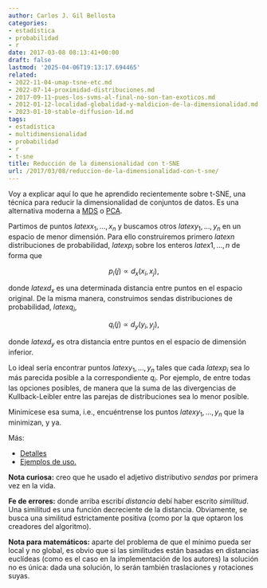 ```yaml
---
author: Carlos J. Gil Bellosta
categories:
- estadística
- probabilidad
- r
date: 2017-03-08 08:13:41+00:00
draft: false
lastmod: '2025-04-06T19:13:17.694465'
related:
- 2022-11-04-umap-tsne-etc.md
- 2022-07-14-proximidad-distribuciones.md
- 2017-09-11-pues-los-svms-al-final-no-son-tan-exoticos.md
- 2012-01-12-localidad-globalidad-y-maldicion-de-la-dimensionalidad.md
- 2023-01-10-stable-diffusion-1d.md
tags:
- estadística
- multidimensionalidad
- probabilidad
- r
- t-sne
title: Reducción de la dimensionalidad con t-SNE
url: /2017/03/08/reduccion-de-la-dimensionalidad-con-t-sne/
---
```


Voy a explicar aquí lo que he aprendido recientemente sobre t-SNE, una técnica para reducir la dimensionalidad de conjuntos de datos. Es una alternativa moderna a [MDS](https://en.wikipedia.org/wiki/Multidimensional_scaling) o [PCA](https://www.datanalytics.com/2014/07/24/datos-antes-y-despues-del-pca/).

Partimos de puntos $latex x_1, \dots, x_n$ y buscamos otros $latex y_1, \dots, y_n$ en un espacio de menor dimensión. Para ello construiremos primero $latex n$ distribuciones de probabilidad, $latex p_i$ sobre los enteros $latex 1, \dots, n$ de forma que

$$ p_i(j) \propto d_x(x_i, x_j),$$

donde $latex d_x$ es una determinada distancia entre puntos en el espacio original. De la misma manera, construimos sendas distribuciones de probabilidad, $latex q_i$,


$$ q_i(j) \propto d_y(y_i, y_j),$$

donde $latex d_y$ es otra distancia entre puntos en el espacio de dimensión inferior.

Lo ideal sería encontrar puntos $latex y_1, \dots, y_n$ tales que cada $latex p_i$ sea lo más parecida posible a la correspondiente $q_i$. Por ejemplo, de entre todas las opciones posibles, de manera que la suma de las divergencias de Kullback-Leibler entre las parejas de distribuciones sea lo menor posible.

Minimícese esa suma, i.e., encuéntrense los puntos $latex y_1, \dots, y_n$ que la minimizan, y ya.

Más:

* [Detalles](http://jmlr.org/papers/volume9/vandermaaten08a/vandermaaten08a.pdf)
* [Ejemplos de uso.](http://blog.datascienceheroes.com/playing-with-dimensions-from-clustering-pca-t-sne-to-carl-sagan/)

**Nota curiosa:** creo que he usado el adjetivo distributivo _sendas_ por primera vez en la vida.

**Fe de errores:** donde arriba escribí _distancia_ debí haber escrito _similitud_. Una similitud es una función decreciente de la distancia. Obviamente, se busca una similitud estrictamente positiva (como por la que optaron los creadores del algoritmo).

**Nota para matemáticos:** aparte del problema de que el mínimo pueda ser local y no global, es obvio que si las similitudes están basadas en distancias euclídeas (como es el caso en la implementación de los autores) la solución no es única: dada una solución, lo serán también traslaciones y rotaciones suyas.